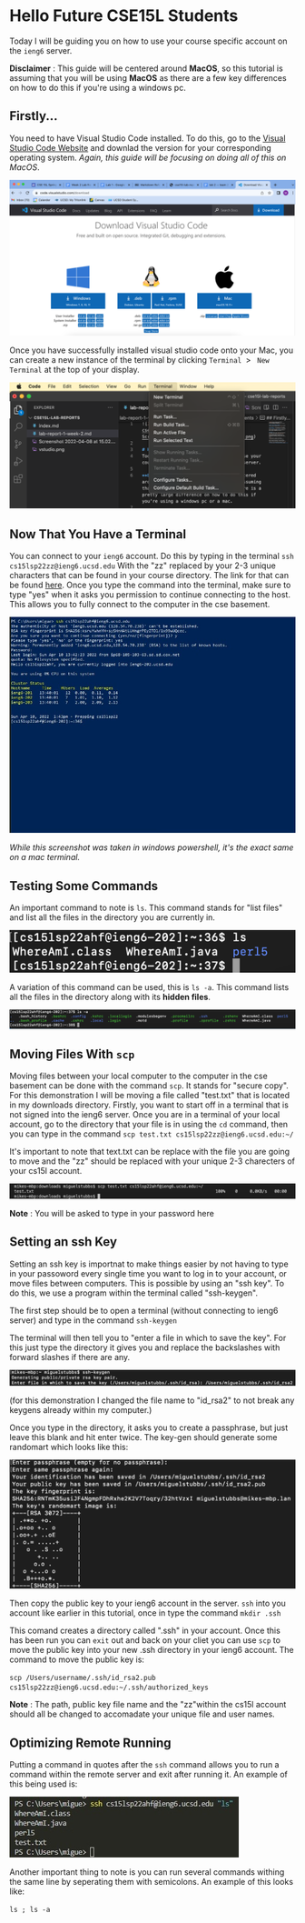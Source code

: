 <!--
![Image](https://github.com/mstubbs1/cse15l-lab-reports/blob/main/Screenshot%202022-04-08%20at%2015.02.44.png) 
-->
# Hello Future CSE15L Students 
Today I will be guiding you on how to use your course specific account on the `ieng6` server.

**Disclaimer** : This guide will be centered around **MacOS**, so this tutorial is assuming that you will be using **MacOS** as there are a few key differences on how to do this if you're using a windows pc.

## Firstly... 
You need to have Visual Studio Code installed. To do this, go to the [Visual Studio Code Website](https://code.visualstudio.com/download) and downlad the version for your corresponding operating system. *Again, this guide will be focusing on doing all of this on MacOS*. 

![Image](https://github.com/mstubbs1/cse15l-lab-reports/blob/main/vstudio.png)

Once you have successfully installed visual studio code onto your Mac, you can create a new instance of the terminal by clicking `Terminal `> ` New Terminal` at the top of your display.

![Image](https://github.com/mstubbs1/cse15l-lab-reports/blob/main/terminal.png)

## Now That You Have a Terminal

You can connect to your `ieng6` account. Do this by typing in the terminal `ssh cs15lsp22zz@ieng6.ucsd.edu` With the "zz" replaced by your 2-3 unique  characters that can be found in your course directory. The link for that can be found [here](https://sdacs.ucsd.edu/~icc/index.php). Once you type the command into the terminal, make sure to type "yes" when it asks you permission to continue connecting to the host. This allows you to fully connect to the computer in the cse basement.

![Image](https://github.com/mstubbs1/cse15l-lab-reports/blob/main/sign.jpg)

*While this screenshot was taken in windows powershell, it's the exact same on a mac terminal.*

## Testing Some Commands 

An important command to note is `ls`. This command stands for "list files" and list all the files in the directory you are currently in.

![Image](https://github.com/mstubbs1/cse15l-lab-reports/blob/main/ls.png)

A variation of this command can be used, this is `ls -a`. This command lists all the files in the directory along with its **hidden files**.

![Image](https://github.com/mstubbs1/cse15l-lab-reports/blob/main/ls-a.png)

## Moving Files With `scp` 

Moving files between your local computer to the computer in the cse basement can be done with the command `scp`. It stands for "secure copy". For this demonstration I will be moving a file called "test.txt" that is located in my downloads directory. Firstly, you want to start off in a terminal that is not signed into the ieng6 server. Once you are in a terminal of your local account, go to the directory that your file is in using the `cd` command, then you can type in the command `scp test.txt cs15lsp22zz@ieng6.ucsd.edu:~/`

It's important to note that text.txt can be replace with the file you are going to move and the "zz" should be replaced with your unique 2-3 charecters of your cs15l account. 

![Image](https://github.com/mstubbs1/cse15l-lab-reports/blob/main/scp.png)

**Note** : You will be asked to type in your password here

## Setting an ssh Key 

Setting an ssh key is importnat to make things easier by not having to type in your passoword every single time you want to log in to your account, or move files between computers. This is possible by using an "ssh key". To do this, we use a program within the terminal called "ssh-keygen".

The first step should be to open a terminal (without connecting to ieng6 server) and type in the command `ssh-keygen`

The terminal will then tell you to "enter a file in which to save the key". For this just type the directory it gives you and replace the backslashes with forward slashes if there are any. 

![Image](https://github.com/mstubbs1/cse15l-lab-reports/blob/main/keygen.png)

(for this demonstration I changed the file name to "id_rsa2" to not break any keygens already within my computer.)

Once you type in the directory, it asks you to create a passphrase, but just leave this blank and hit enter twice. The key-gen should generate some randomart which looks like this: 

![Image](https://github.com/mstubbs1/cse15l-lab-reports/blob/main/keygen2.png)

Then copy the public key to your ieng6 account in the server. `ssh` into you account like earlier in this tutorial, once in type the command `mkdir .ssh`

 This comand creates a directory called ".ssh" in your account. Once this has been run you can `exit` out and back on your cliet you can use `scp` to move the public key into your new .ssh directory in your ieng6 account. The command to move the public key is:  
 
 `scp /Users/username/.ssh/id_rsa2.pub cs15lsp22zz@ieng6.ucsd.edu:~/.ssh/authorized_keys`

 **Note** : The path, public key file name and the "zz"within the cs15l account should all be changed to accomadate your unique file and user names. 

## Optimizing Remote Running

Putting a command in quotes after the `ssh` command allows you to run a command within the remote server and exit after running it. An example of this being used is: 

![Image](https://github.com/mstubbs1/cse15l-lab-reports/blob/main/sshquote.jpg)

Another important thing to note is you can run several commands withing the same line by seperating them with semicolons. An example of this looks like: 

`ls ; ls -a `











